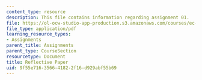 ```yaml
---
content_type: resource
description: This file contains information regarding assignment 01.
file: https://ol-ocw-studio-app-production.s3.amazonaws.com/courses/ec-050-recreate-experiments-from-history-inform-the-future-from-the-past-galileo-january-iap-2010/9f55e716356641822f16d929abf55b69_MITEC_050IAP10_assn01.pdf
file_type: application/pdf
learning_resource_types:
- Assignments
parent_title: Assignments
parent_type: CourseSection
resourcetype: Document
title: Reflective Paper
uid: 9f55e716-3566-4182-2f16-d929abf55b69
---
```

